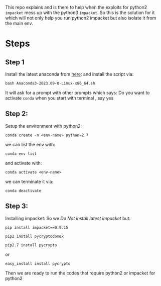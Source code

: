 This repo explains and is there to help when the exploits for python2 `impacket` mess up with the python3 `impacket`. So this is the solution for it which will not only help you run python2 impacket but also isolate it from the main env.

# Steps

## Step 1
Install the latest anaconda from [here](https://www.anaconda.com/download):
and install the script via:
```
bash Anaconda3-2023.09-0-Linux-x86_64.sh
```
It will ask for a prompt with other prompts which says:
Do you want to activate `conda` when you start with terminal , say yes
## Step 2:
Setup the environment  with python2:
```
conda create -n <env-name> python=2.7
```
we can list the env with:
```
conda env list
```
and activate with:
```
conda activate <env-name>
```
we can terminate it via:
```
conda deactivate
```

## Step 3:
Installing impacket:
So we *Do Not install latest impacket* but:
```
pip install impacket==0.9.15
```

```
pip2 install pycryptodomex
```


```
pip2.7 install pycrypto
```
or
```
easy_install install pycrypto
```

Then we are ready to run the codes that require python2 or impacket for python2